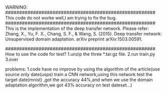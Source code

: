 WARNING:
######################################################
This code do not worke well,I am trying to fix the bug.
######################################################
This is the implementation of the deep transfer network.
Please refer:
Zhang, X., Yu, F. X., Chang, S. F., & Wang, S. (2015). Deep transfer network: Unsupervised domain adaptation. arXiv preprint arXiv:1503.00591.

######################################################
How to use the code for test?
1.unzip the three *.tar.gz file.
2.run train.py
3.over

problems:
1.code have no improve by using the algorithm of the article(use source only date(usps) train a CNN network,using this network
test the target date(mnist) ,got the accuracy 44%,and when we use the domain adaptation algorithm,we got 43% accuracy on test
dateset...)
